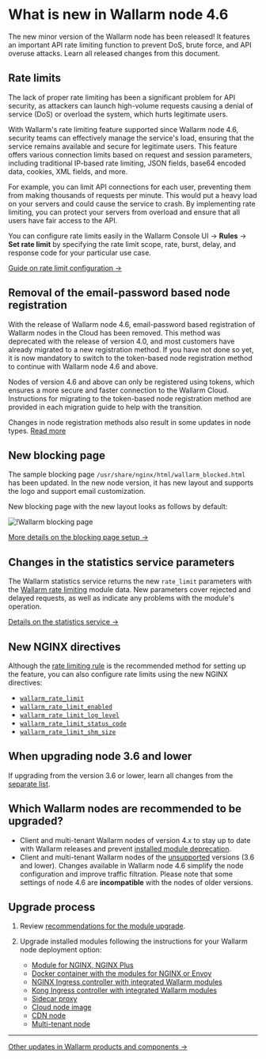 # What is new in Wallarm node 4.6

The new minor version of the Wallarm node has been released! It features an important API rate limiting function to prevent DoS, brute force, and API overuse attacks. Learn all released changes from this document.

## Rate limits

The lack of proper rate limiting has been a significant problem for API security, as attackers can launch high-volume requests causing a denial of service (DoS) or overload the system, which hurts legitimate users.

With Wallarm's rate limiting feature supported since Wallarm node 4.6, security teams can effectively manage the service's load, ensuring that the service remains available and secure for legitimate users. This feature offers various connection limits based on request and session parameters, including traditional IP-based rate limiting, JSON fields, base64 encoded data, cookies, XML fields, and more.

For example, you can limit API connections for each user, preventing them from making thousands of requests per minute. This would put a heavy load on your servers and could cause the service to crash. By implementing rate limiting, you can protect your servers from overload and ensure that all users have fair access to the API.

You can configure rate limits easily in the Wallarm Console UI → **Rules** → **Set rate limit** by specifying the rate limit scope, rate, burst, delay, and response code for your particular use case.

[Guide on rate limit configuration →](../user-guides/rules/rate-limiting.md)

## Removal of the email-password based node registration

With the release of Wallarm node 4.6, email-password based registration of Wallarm nodes in the Cloud has been removed. This method was deprecated with the release of version 4.0, and most customers have already migrated to a new registration method. If you have not done so yet, it is now mandatory to switch to the token-based node registration method to continue with Wallarm node 4.6 and above.

Nodes of version 4.6 and above can only be registered using tokens, which ensures a more secure and faster connection to the Wallarm Cloud. Instructions for migrating to the token-based node registration method are provided in each migration guide to help with the transition.

Changes in node registration methods also result in some updates in node types. [Read more](older-versions/what-is-new.md#unified-registration-of-nodes-in-the-wallarm-cloud-by-tokens)

## New blocking page

The sample blocking page `/usr/share/nginx/html/wallarm_blocked.html` has been updated. In the new node version, it has new layout and supports the logo and support email customization.
    
New blocking page with the new layout looks as follows by default:

![!Wallarm blocking page](../images/configuration-guides/blocking-page-provided-by-wallarm-36.png)

[More details on the blocking page setup →](../admin-en/configuration-guides/configure-block-page-and-code.md#customizing-sample-blocking-page)

## Changes in the statistics service parameters

The Wallarm statistics service returns the new `rate_limit` parameters with the [Wallarm rate limiting](#rate-limits) module data. New parameters cover rejected and delayed requests, as well as indicate any problems with the module's operation.

[Details on the statistics service →](../admin-en/configure-statistics-service.md)

## New NGINX directives

Although the [rate limiting rule](#rate-limits) is the recommended method for setting up the feature, you can also configure rate limits using the new NGINX directives:

* [`wallarm_rate_limit`](../admin-en/configure-parameters-en.md#wallarm_rate_limit)
* [`wallarm_rate_limit_enabled`](../admin-en/configure-parameters-en.md#wallarm_rate_limit_enabled)
* [`wallarm_rate_limit_log_level`](../admin-en/configure-parameters-en.md#wallarm_rate_limit_log_level)
* [`wallarm_rate_limit_status_code`](../admin-en/configure-parameters-en.md#wallarm_rate_limit_status_code)
* [`wallarm_rate_limit_shm_size`](../admin-en/configure-parameters-en.md#wallarm_rate_limit_shm_size)

## When upgrading node 3.6 and lower

If upgrading from the version 3.6 or lower, learn all changes from the [separate list](older-versions/what-is-new.md).

## Which Wallarm nodes are recommended to be upgraded?

* Client and multi-tenant Wallarm nodes of version 4.x to stay up to date with Wallarm releases and prevent [installed module deprecation](versioning-policy.md#version-support).
* Client and multi-tenant Wallarm nodes of the [unsupported](versioning-policy.md#version-list) versions (3.6 and lower). Changes available in Wallarm node 4.6 simplify the node configuration and improve traffic filtration. Please note that some settings of node 4.6 are **incompatible** with the nodes of older versions.

## Upgrade process

1. Review [recommendations for the module upgrade](general-recommendations.md).
2. Upgrade installed modules following the instructions for your Wallarm node deployment option:

      * [Module for NGINX, NGINX Plus](nginx-modules.md)
      * [Docker container with the modules for NGINX or Envoy](docker-container.md)
      * [NGINX Ingress controller with integrated Wallarm modules](ingress-controller.md)
      * [Kong Ingress controller with integrated Wallarm modules](kong-ingress-controller.md)
      * [Sidecar proxy](sidecar-proxy.md)
      * [Cloud node image](cloud-image.md)
      * [CDN node](cdn-node.md)
      * [Multi-tenant node](multi-tenant.md)

----------

[Other updates in Wallarm products and components →](https://changelog.wallarm.com/)
